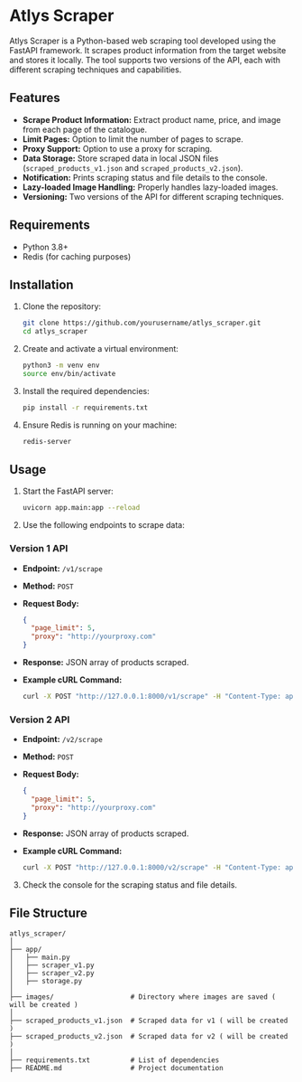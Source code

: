 # Atlys Scraper

Atlys Scraper is a Python-based web scraping tool developed using the FastAPI framework. It scrapes product information from the target website and stores it locally. The tool supports two versions of the API, each with different scraping techniques and capabilities.

## Features

- **Scrape Product Information:** Extract product name, price, and image from each page of the catalogue.
- **Limit Pages:** Option to limit the number of pages to scrape.
- **Proxy Support:** Option to use a proxy for scraping.
- **Data Storage:** Store scraped data in local JSON files (`scraped_products_v1.json` and `scraped_products_v2.json`).
- **Notification:** Prints scraping status and file details to the console.
- **Lazy-loaded Image Handling:** Properly handles lazy-loaded images.
- **Versioning:** Two versions of the API for different scraping techniques.

## Requirements

- Python 3.8+
- Redis (for caching purposes)

## Installation

1. Clone the repository:
    ```sh
    git clone https://github.com/yourusername/atlys_scraper.git
    cd atlys_scraper
    ```

2. Create and activate a virtual environment:
    ```sh
    python3 -m venv env
    source env/bin/activate
    ```

3. Install the required dependencies:
    ```sh
    pip install -r requirements.txt
    ```

4. Ensure Redis is running on your machine:
    ```sh
    redis-server
    ```

## Usage

1. Start the FastAPI server:
    ```sh
    uvicorn app.main:app --reload
    ```

2. Use the following endpoints to scrape data:

### Version 1 API

- **Endpoint:** `/v1/scrape`
- **Method:** `POST`
- **Request Body:**
    ```json
    {
      "page_limit": 5,
      "proxy": "http://yourproxy.com"
    }
    ```

- **Response:** JSON array of products scraped.

- **Example cURL Command:**
    ```sh
    curl -X POST "http://127.0.0.1:8000/v1/scrape" -H "Content-Type: application/json" -d '{"page_limit": 5, "proxy": "http://yourproxy.com"}'
    ```

### Version 2 API

- **Endpoint:** `/v2/scrape`
- **Method:** `POST`
- **Request Body:**
    ```json
    {
      "page_limit": 5,
      "proxy": "http://yourproxy.com"
    }
    ```

- **Response:** JSON array of products scraped.

- **Example cURL Command:**
    ```sh
    curl -X POST "http://127.0.0.1:8000/v2/scrape" -H "Content-Type: application/json" -d '{"page_limit": 5, "proxy": "http://yourproxy.com"}'
    ```

3. Check the console for the scraping status and file details.

## File Structure

```plaintext
atlys_scraper/
│
├── app/
│   ├── main.py
│   ├── scraper_v1.py
│   ├── scraper_v2.py
│   ├── storage.py
│
├── images/                   # Directory where images are saved ( will be created )
│
├── scraped_products_v1.json  # Scraped data for v1 ( will be created )
├── scraped_products_v2.json  # Scraped data for v2 ( will be created )
│
├── requirements.txt          # List of dependencies
├── README.md                 # Project documentation
